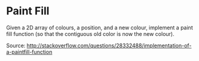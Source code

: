 Paint Fill
==================

Given a 2D array of colours, a position, and a new colour, implement a paint
fill function (so that the contiguous old color is now the new colour).

Source: http://stackoverflow.com/questions/28332488/implementation-of-a-paintfill-function